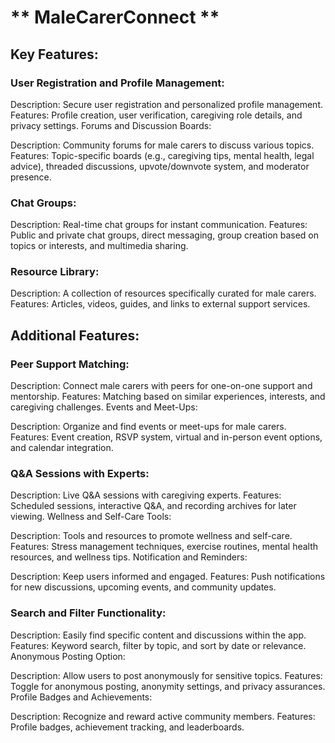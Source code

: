 # ** MaleCarerConnect **

## Key Features:

### User Registration and Profile Management:

  Description: Secure user registration and personalized profile management.
  Features: Profile creation, user verification, caregiving role details, and privacy settings.
  Forums and Discussion Boards:

  Description: Community forums for male carers to discuss various topics.
  Features: Topic-specific boards (e.g., caregiving tips, mental health, legal advice), threaded discussions, upvote/downvote system, and moderator presence.

### Chat Groups:

  Description: Real-time chat groups for instant communication.
  Features: Public and private chat groups, direct messaging, group creation based on topics or interests, and multimedia sharing.

### Resource Library:

  Description: A collection of resources specifically curated for male carers.
  Features: Articles, videos, guides, and links to external support services.

## Additional Features:

### Peer Support Matching:

  Description: Connect male carers with peers for one-on-one support and mentorship.
  Features: Matching based on similar experiences, interests, and caregiving challenges.
  Events and Meet-Ups:

  Description: Organize and find events or meet-ups for male carers.
  Features: Event creation, RSVP system, virtual and in-person event options, and calendar integration.

### Q&A Sessions with Experts:

  Description: Live Q&A sessions with caregiving experts.
  Features: Scheduled sessions, interactive Q&A, and recording archives for later viewing.
  Wellness and Self-Care Tools:

  Description: Tools and resources to promote wellness and self-care.
  Features: Stress management techniques, exercise routines, mental health resources, and wellness tips.
  Notification and Reminders:

  Description: Keep users informed and engaged.
  Features: Push notifications for new discussions, upcoming events, and community updates.

### Search and Filter Functionality:

  Description: Easily find specific content and discussions within the app.
  Features: Keyword search, filter by topic, and sort by date or relevance.
  Anonymous Posting Option:

  Description: Allow users to post anonymously for sensitive topics.
  Features: Toggle for anonymous posting, anonymity settings, and privacy assurances.
  Profile Badges and Achievements:

  Description: Recognize and reward active community members.
  Features: Profile badges, achievement tracking, and leaderboards.